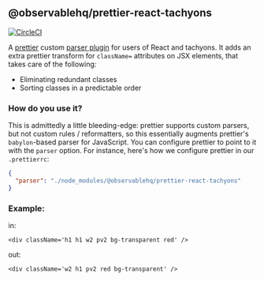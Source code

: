 ## @observablehq/prettier-react-tachyons

[![CircleCI](https://circleci.com/gh/observablehq/prettier-react-tachyons/tree/master.svg?style=svg)](https://circleci.com/gh/observablehq/prettier-react-tachyons/tree/master)

A [prettier](https://prettier.io/) custom [parser plugin](https://prettier.io/docs/en/api.html#custom-parser-api)
for users of React and tachyons. It adds an extra prettier transform for `className=`
attributes on JSX elements, that takes care of the following:

- Eliminating redundant classes
- Sorting classes in a predictable order

### How do you use it?

This is admittedly a little bleeding-edge: prettier supports custom parsers,
but not custom rules / reformatters, so this essentially augments prettier's
`babylon`-based parser for JavaScript. You can configure prettier to point to it
with the `parser` option. For instance, here's how we configure prettier in our
`.prettierrc`:

```json
{
  "parser": "./node_modules/@observablehq/prettier-react-tachyons"
}
```

### Example:

in:

    <div className='h1 h1 w2 pv2 bg-transparent red' />

out:

    <div className='w2 h1 pv2 red bg-transparent' />
